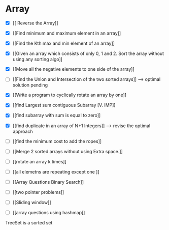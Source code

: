 # Array
- [x] [[ Reverse the Array]]
- [x]  [[Find minimum and maximum element in an array]]
- [x] [[Find the Kth max and min element of an array]]
- [x] [[Given an array which consists of only 0, 1 and 2. Sort the array without using any sorting algo]]
- [x] [[Move all the negative elements to one side of the array]]
- [ ] [[Find the Union and Intersection of the two sorted arrays]] --> optimal solution pending
- [x] [[Write a program to cyclically rotate an array by one]] 
- [x] [[find Largest sum contiguous Subarray [V. IMP]]
- [x] [[find subarray with sum is equal to zero]]
- [x] [[find duplicate in an array of N+1 Integers]] --> revise the optimal approach
- [ ] [[find the minimum cost to add the ropes]]
- [ ] [[Merge 2 sorted arrays without using Extra space.]]
- [ ] [[rotate an array k times]]
- [ ] [[all elemetns are repeating except one ]]




- [ ] [[Array Questions Binary Search]]
- [ ] [[two pointer problems]]
- [ ] [[Sliding window]]
- [ ] [[array questions using hashmap]]


TreeSet is a sorted set